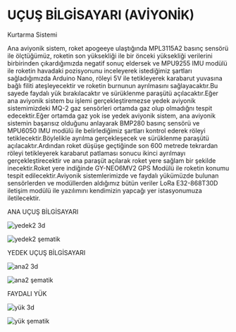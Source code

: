 # UÇUŞ BİLGİSAYARI (AVİYONİK)
Kurtarma Sistemi

Ana aviyonik sistem, roket apogeeye ulaştığında MPL3115A2 basınç sensörü ile ölçtüğümüz, roketin son yüksekliği ile bir önceki yüksekliği verilerini birbirinden çıkardığımızda negatif sonuç eldersek ve MPU9255 IMU modülü ile roketin havadaki pozisyonunu inceleyerek istediğimiz şartları sağladığımızda Arduino Nano, röleyi 5V ile tetikleyerek karabarut yuvasına bağlı filiti ateşleyecektir ve roketin burnunun ayrılmasını sağlayacaktır.Bu sayede faydalı yük bırakılacaktır ve sürüklenme paraşütü açılacaktır.Eğer ana aviyonik sistem bu işlemi gerçekleştiremezse yedek aviyonik sistemimizdeki MQ-2 gaz sensörleri ortamda gaz olup olmadığnı tespit edecektir.Eğer ortamda gaz yok ise yedek aviyonik sistem, ana aviyonik sistemin başarısız olduğunu anlayarak BMP280 basınç sensörü ve MPU6050 IMU modülü ile belirlediğimiz şartları kontrol ederek röleyi tetiklecektir.Böylelikle ayrılma gerçekleşecek ve sürüklenme paraşütü açılacaktır.Ardından roket düşüşe geçtiğinde son 600 metrede tekrardan röleyi tetikleyerek karabarut patlaması sonucu ikinci ayrılmayı gerçekleştirecektir ve ana paraşüt açılarak roket yere sağlam bir şekilde inecektir.Roket yere indiğinde GY-NEO6MV2 GPS Modülü ile roketin konumu tespit edilecektir.Aviyonik sistemlerimizde ve faydalı yükümüzde bulunan sensörlerden ve modüllerden aldığımız bütün veriler LoRa E32-868T30D iletişim modülü ile yazılımını kendimizin yapcağı yer istasyonumuza iletilecektir.



ANA UÇUŞ BİLGİSAYARI

![yedek2 3d](https://user-images.githubusercontent.com/93153349/151841297-21f8e78a-0f0c-413a-a3b1-14bb911d6555.PNG)

![yedek2 şematik](https://user-images.githubusercontent.com/93153349/151841441-12c541c3-4808-417a-9339-c9f88feca643.PNG)





YEDEK UÇUŞ BİLGİSAYARI

![ana2 3d](https://user-images.githubusercontent.com/93153349/151841349-b6f991c6-c207-4caa-99ae-ab15c5dddc3f.PNG)

![ana2 şematik](https://user-images.githubusercontent.com/93153349/151841476-e888ec01-d9ad-4ffa-b177-a8aa1653d913.PNG)





FAYDALI YÜK

![yük 3d](https://user-images.githubusercontent.com/93153349/151841523-54fe51d4-c28b-4af6-a263-7a1d1929a26c.PNG)

![yük şematik](https://user-images.githubusercontent.com/93153349/151841538-4dd141e2-54c5-4f11-8d77-b9af48f6c779.PNG)

